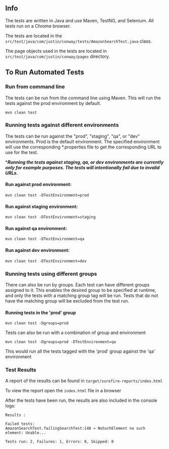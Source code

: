 ## Info
The tests are written in Java and use Maven, TestNG, and Selenium. All tests run on a Chrome browser.

The tests are located in the `src/test/java/com/justin/conway/tests/AmazonSearchTest.java` class.

The page objects used in the tests are located in `src/test/java/com/justin/conway/pages` directory.

## To Run Automated Tests

### Run from command line
The tests can be run from the command line using Maven. This will run the tests against the prod environment by default.
```
mvn clean test
```

### Running tests against different environments
The tests can be run against the "prod", "staging", "qa", or "dev" environments. Prod is the default environment.
The specified environment will use the corresponding *.properties file to get the corresponding URL to use for the test.

****Running the tests against staging, qa, or dev environments are currently only for example purposes. The tests will intentionally fail due to invalid URLs.***


#### Run against prod environment:
```
mvn clean test -DTestEnvironment=prod
```

#### Run against staging environment:
```
mvn clean test -DTestEnvironment=staging
```

#### Run against qa environment:
```
mvn clean test -DTestEnvironment=qa
```

#### Run against dev environment:
```
mvn clean test -DTestEnvironment=dev
```

### Running tests using different groups
There can also be run by groups. Each test can have different groups assigned to it. 
This enables the desired group to be specified at runtime, and only the tests with a matching group tag will be run. 
Tests that do not have the matching group will be excluded from the test run. 

#### Running tests in the 'prod' group
```
mvn clean test -Dgroups=prod
```
Tests can also be run with a combination of group and environment
```
mvn clean test -Dgroups=prod -DTestEnvironment=qa
```
This would run all the tests tagged with the 'prod' group against the 'qa' environment


### Test Results

A report of the results can be found in `target/surefire-reports/index.html`

To view the report open the `index.html` file in a browser

After the tests have been run, the results are also included in the console logs:
``` 
Results :

Failed tests:
AmazonSearchTest.failingSearchTest:148 » NoSuchElement no such element: Unable...

Tests run: 2, Failures: 1, Errors: 0, Skipped: 0
```